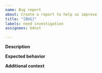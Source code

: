 ```yaml
---
name: Bug report
about: Create a report to help us improve
title: "[BUG]"
labels: need investigation
assignees: b4nst

---
```


**Description**
<!--- A clear and concise description of what the bug is. --->

**Expected behavior**
<!--- A clear and concise description of what you expected to happen. --->

**Additional context**
<!-- [OPTIONAL] Add any other context about the problem here. --->